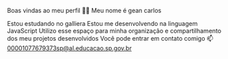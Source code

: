 
Boas vindas ao meu perfil 💙💙
Meu nome é gean carlos

Estou estudando no galliera
Estou me desenvolvendo na linguagem JavaScript
Utilizo esse espaço para minha organização e compartilhamento dos meu projetos desenvolvidos
Você pode entrar em contato comigo 📫
00001077679373sp@al.educacao.sp.gov.br
